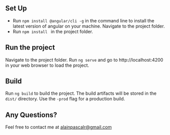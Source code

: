 ## Set Up

* Run `npm install @angular/cli -g` in the command line to install the latest version of angular on your machine.
Navigate to the project folder.
* Run `npm install ` in the project folder.


## Run the project
Navigate to the project folder.
Run `ng serve` and go to http://localhost:4200 in your web browser to load the project. 

## Build

Run `ng build` to build the project. The build artifacts will be stored in the `dist/` directory. Use the `-prod` flag for a production build.

## Any Questions?
Feel free to contact me at alainpascalr@gmail.com


